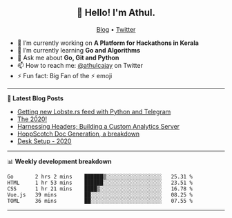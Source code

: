 <h2 align="center">👋 Hello! I'm Athul.</h2>
<p align="center">
  <a href="https://blog.athulcyriac.xyz">Blog</a> •
  <a href="https://twitter.com/athulcajay">Twitter</a>
</p>


- 🔭 I’m currently working on **A Platform for Hackathons in Kerala**
- 🌱 I’m currently learning **Go and Algorithms**
- 💬 Ask me about **Go, Git and Python**
- 📫 How to reach me: [@athulcajay](https://twitter.com/athulcajay) on Twitter
- ⚡ Fun fact: Big Fan of the :zap: emoji

-------

**📝 Latest Blog Posts**

<!-- BLOG-POST-LIST:START -->
- [Getting new Lobste.rs feed with Python and Telegram](https://blog.athulcyriac.xyz/blog/lobsters_feed/)
- [The 2020!](https://blog.athulcyriac.xyz/blog/2020/)
- [Harnessing Headers; Building a Custom Analytics Server](https://blog.athulcyriac.xyz/blog/analytics_from_scratch/)
- [HoppScotch Doc Generation, a breakdown](https://blog.athulcyriac.xyz/blog/hopp-gen/)
- [Desk Setup - 2020](https://blog.athulcyriac.xyz/blog/desk-2020/)
<!-- BLOG-POST-LIST:END -->

-------

📊 **Weekly development breakdown**
<!--START_SECTION:waka-->
```text
Go       2 hrs 2 mins    ██████▒░░░░░░░░░░░░░░░░░░   25.31 % 
HTML     1 hr 53 mins    ██████░░░░░░░░░░░░░░░░░░░   23.51 % 
CSS      1 hr 21 mins    ████▒░░░░░░░░░░░░░░░░░░░░   16.78 % 
Vue.js   39 mins         ██░░░░░░░░░░░░░░░░░░░░░░░   08.25 % 
TOML     36 mins         ██░░░░░░░░░░░░░░░░░░░░░░░   07.55 % 
```
<!--END_SECTION:waka-->

-------
